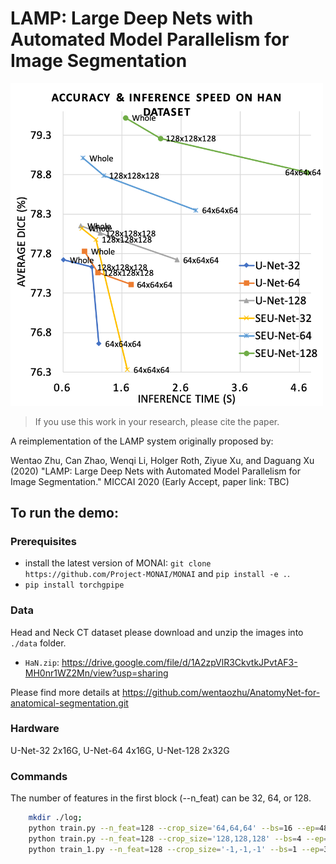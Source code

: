 # LAMP: Large Deep Nets with Automated Model Parallelism for Image Segmentation

<p>
<img src="./fig/acc_speed_han_0_5hor.png" alt="LAMP on Head and Neck Dataset" width="500"/>
</p>


> If you use this work in your research, please cite the paper.

A reimplementation of the LAMP system originally proposed by:

Wentao Zhu, Can Zhao, Wenqi Li, Holger Roth, Ziyue Xu, and Daguang Xu (2020)
"LAMP: Large Deep Nets with Automated Model Parallelism for Image Segmentation."
MICCAI 2020 (Early Accept, paper link: TBC)


## To run the demo:

### Prerequisites
- install the latest version of MONAI: `git clone https://github.com/Project-MONAI/MONAI` and `pip install -e .`.
- `pip install torchgpipe`

### Data
Head and Neck CT dataset
please download and unzip the images into `./data` folder.

- `HaN.zip`: https://drive.google.com/file/d/1A2zpVlR3CkvtkJPvtAF3-MH0nr1WZ2Mn/view?usp=sharing

Please find more details at https://github.com/wentaozhu/AnatomyNet-for-anatomical-segmentation.git


### Hardware
U-Net-32 2x16G, U-Net-64 4x16G, U-Net-128 2x32G


### Commands
The number of features in the first block (--n_feat) can be 32, 64, or 128.
```bash
    mkdir ./log;
    python train.py --n_feat=128 --crop_size='64,64,64' --bs=16 --ep=4800 > ./log/YOURLOG.log
    python train.py --n_feat=128 --crop_size='128,128,128' --bs=4 --ep=1200 --pretrain='./model/BESTMODELFROM64,64,64' > ./log/YOURLOG.log
    python train_1.py --n_feat=128 --crop_size='-1,-1,-1' --bs=1 --ep=300 --pretrain='./model/BESTMODELFROM128,128,128' > ./log/YOURLOG.log
```
